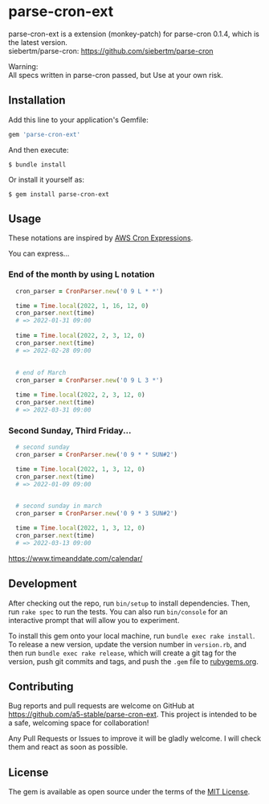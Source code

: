 # parse-cron-ext

parse-cron-ext is a extension (monkey-patch) for parse-cron 0.1.4, which is the latest version.  
siebertm/parse-cron: https://github.com/siebertm/parse-cron

Warning:   
All specs written in parse-cron passed, but Use at your own risk.

## Installation
Add this line to your application's Gemfile:

```ruby
gem 'parse-cron-ext'
```

And then execute:

    $ bundle install

Or install it yourself as:

    $ gem install parse-cron-ext

## Usage
 These notations are inspired by [AWS Cron Expressions](https://docs.aws.amazon.com/AmazonCloudWatch/latest/events/ScheduledEvents.html).
  
    
You can express...
### End of the month by using L notation
 ```ruby
   cron_parser = CronParser.new('0 9 L * *')

   time = Time.local(2022, 1, 16, 12, 0)
   cron_parser.next(time)
   # => 2022-01-31 09:00
   
   time = Time.local(2022, 2, 3, 12, 0)
   cron_parser.next(time)
   # => 2022-02-28 09:00
   
   
   # end of March
   cron_parser = CronParser.new('0 9 L 3 *')

   time = Time.local(2022, 2, 3, 12, 0)
   cron_parser.next(time)
   # => 2022-03-31 09:00
 ```

### Second Sunday, Third Friday...
 ```ruby
   # second sunday
   cron_parser = CronParser.new('0 9 * * SUN#2')

   time = Time.local(2022, 1, 3, 12, 0)
   cron_parser.next(time)
   # => 2022-01-09 09:00
   

   # second sunday in march
   cron_parser = CronParser.new('0 9 * 3 SUN#2')

   time = Time.local(2022, 1, 3, 12, 0)
   cron_parser.next(time)
   # => 2022-03-13 09:00
 ```
https://www.timeanddate.com/calendar/

## Development

After checking out the repo, run `bin/setup` to install dependencies. Then, run `rake spec` to run the tests. You can also run `bin/console` for an interactive prompt that will allow you to experiment.

To install this gem onto your local machine, run `bundle exec rake install`. To release a new version, update the version number in `version.rb`, and then run `bundle exec rake release`, which will create a git tag for the version, push git commits and tags, and push the `.gem` file to [rubygems.org](https://rubygems.org).

## Contributing

Bug reports and pull requests are welcome on GitHub at https://github.com/a5-stable/parse-cron-ext. 
This project is intended to be a safe, welcoming space for collaboration!

Any Pull Requests or Issues to improve it will be gladly welcome.
I will check them and react as soon as possible.

## License

The gem is available as open source under the terms of the [MIT License](https://opensource.org/licenses/MIT).
